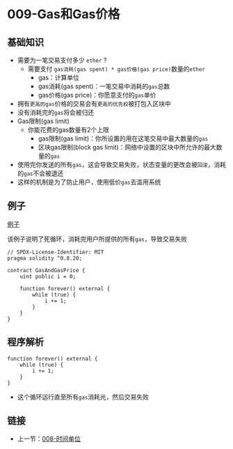 # 009-Gas和Gas价格

## 基础知识

* 需要为一笔交易支付多少 `ether` ?
  * 需要支付 `gas消耗(gas spent) * gas价格(gas price)`数量的`ether`
    * gas：计算单位
    * gas消耗(gas spent)：一笔交易中消耗的`gas`总数
    * gas价格(gas price)：你愿意支付的`gas`单价
* 拥有`更高的gas`价格的交易会有`更高的优先权`被打包入区块中
* 没有消耗完的`gas`将会被归还
* Gas限制(gas limit)
  * 你能花费的gas数量有2个上限
    * gas限制(gas limit)：你所设置的用在这笔交易中最大数量的`gas`
    * 区块gas限制(block gas limit)：网络中设置的区块中所允许的最大数量的`gas`
* 使用完你发送的所有`gas`，这会导致交易失败，状态变量的更改会被`回滚`，消耗的`gas`不会被退还
* 这样的机制是为了防止用户，使用低价`gas`去滥用系统

## 例子

[例子](./GasAndGasPrice.sol)

该例子说明了死循环，消耗完用户所提供的所有`gas`，导致交易失败

```solidity
// SPDX-License-Identifier: MIT
pragma solidity ^0.8.20;

contract GasAndGasPrice {
    uint public i = 0;

    function forever() external {
        while (true) {
            i += 1;
        }
    }
}
```

## 程序解析

```solidity
function forever() external {
    while (true) {
        i += 1;
    }
}
```

* 这个循环运行直至所有`gas`消耗光，然后交易失败

## 链接

* 上一节：[008-时间单位](../008.TimeUnits/README.md)

